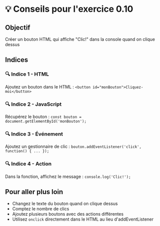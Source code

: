 # 💡 Conseils pour l'exercice 0.10

## Objectif
Créer un bouton HTML qui affiche "Clic!" dans la console quand on clique dessus

## Indices

### 🔍 Indice 1 - HTML
Ajoutez un bouton dans le HTML : `<button id="monBouton">Cliquez-moi</button>`

### 🔍 Indice 2 - JavaScript
Récupérez le bouton : `const bouton = document.getElementById('monBouton');`

### 🔍 Indice 3 - Événement
Ajoutez un gestionnaire de clic : `bouton.addEventListener('click', function() { ... });`

### 🔍 Indice 4 - Action
Dans la fonction, affichez le message : `console.log('Clic!');`


## Pour aller plus loin
- Changez le texte du bouton quand on clique dessus
- Comptez le nombre de clics
- Ajoutez plusieurs boutons avec des actions différentes
- Utilisez `onclick` directement dans le HTML au lieu d'addEventListener
